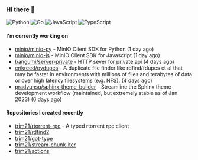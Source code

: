 ### Hi there 👋

![Python](https://img.shields.io/badge/python-3670A0?style=for-the-badge&logo=python&logoColor=ffdd54)
![Go](https://img.shields.io/badge/go-%2300ADD8.svg?style=for-the-badge&logo=go&logoColor=white)
![JavaScript](https://img.shields.io/badge/javascript-%23323330.svg?style=for-the-badge&logo=javascript&logoColor=%23F7DF1E)
![TypeScript](https://img.shields.io/badge/typescript-%23007ACC.svg?style=for-the-badge&logo=typescript&logoColor=white)

#### I'm currently working on

- [minio/minio-py](https://github.com/minio/minio-py) - MinIO Client SDK for Python (1 day ago)
- [minio/minio-js](https://github.com/minio/minio-js) - MinIO Client SDK for Javascript (1 day ago)
- [bangumi/server-private](https://github.com/bangumi/server-private) - HTTP sever for private api (4 days ago)
- [erikreed/pydupes](https://github.com/erikreed/pydupes) - A duplicate file finder like rdfind/fdupes et al that may be faster in environments with millions of files and terabytes of data or over high latency filesystems (e.g. NFS). (4 days ago)
- [pradyunsg/sphinx-theme-builder](https://github.com/pradyunsg/sphinx-theme-builder) - Streamline the Sphinx theme development workflow (maintained, but extremely stable as of Jan 2023) (6 days ago)

#### Repositories I created recently

- [trim21/rtorrent-rpc](https://github.com/trim21/rtorrent-rpc) - A typed rtorrent rpc client
- [trim21/rdfind2](https://github.com/trim21/rdfind2)
- [trim21/got-type](https://github.com/trim21/got-type)
- [trim21/stream-chunk-iter](https://github.com/trim21/stream-chunk-iter)
- [trim21/actions](https://github.com/trim21/actions)
